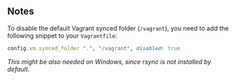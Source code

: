 Notes
-----

To disable the default Vagrant synced folder (`/vagrant`), you need to add the
following snippet to your `Vagrantfile`:

~~~ruby
config.vm.synced_folder ".", "/vagrant", disabled: true
~~~

*This might be also needed on Windows, since rsync is not installed by default*.
